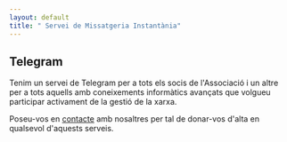 ```yaml
---
layout: default
title: " Servei de Missatgeria Instantània"
---
```


## Telegram

Tenim un servei de Telegram per a tots els socis de l'Associació i un altre per a tots aquells amb coneixements informàtics avançats que volgueu participar activament de la gestió de la xarxa.

Poseu-vos en [contacte](http://guifibages.cat/contacte/) amb nosaltres per tal de donar-vos d'alta en qualsevol d'aquests serveis.

